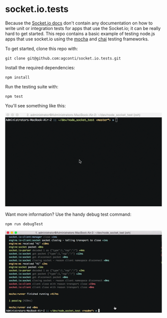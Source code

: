 socket.io.tests
===============

Because the [Socket.io docs](http://socket.io/docs/logging-and-debugging/) don't contain any documentation on how to write unit or integration tests for apps that use the Socket.io; it can be really hard to get started. This repo contains a basic example of testing node.js apps that use socket.io using the [mocha](http://mochajs.org/) and [chai](http://chaijs.com/) testing frameworks.

To get started, clone this repo with:
```
git clone git@github.com:agconti/socket.io.tests.git
```
Install the required dependencies:
```
npm install
```
Run the testing suite with: 
```
npm test
```
You'll see something like this:

![socketio_testing](media/socketio_testing.gif)

Want more information? Use the handy debug test command:

```
npm run debugTest
```

![debug_testing](media/debug_testing.gif)
